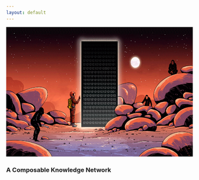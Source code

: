 ```yaml
---
layout: default
---
```


<img src="images/gax.gif" alt="sample image" width="700" height="350">

### A Composable Knowledge Network










